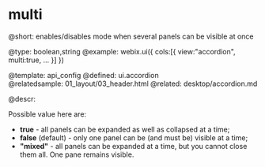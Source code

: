 multi
=============


@short:
	enables/disables mode when several panels can be visible at once

@type: boolean,string
@example:
webix.ui({
	cols:[{ view:"accordion",
    	multi:true,
		...
	}]
})

@template:	api_config
@defined:	ui.accordion	
@relatedsample:
	01_layout/03_header.html
@related:
	desktop/accordion.md

@descr:

Possible value here are:

- **true**  - all panels can be expanded as well as collapsed at a time;
- **false** (default) - only one panel can be (and must be) visible at a time;
- **"mixed"** - all panels can be expanded at a time, but you cannot close them all. One pane remains visible. 


